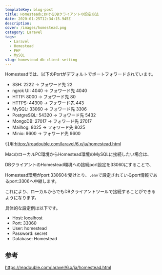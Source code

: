 ```yaml
---
templateKey: blog-post
title: HomesteadにおけるDBクライアントの設定方法
date: 2020-01-25T12:34:15.945Z
description: 
cover: /images/homestead.png
category: Laravel
tags:
  - Laravel
  - Homestead
  - PHP
  - MySQL
slug: homestead-db-client-setting
---
```


Homesteadでは、以下のPortがデフォルトでポートフォワードされています。

- SSH: 2222 → フォワード先 22
- ngrok UI: 4040 → フォワード先 4040
- HTTP: 8000 → フォワード先 80
- HTTPS: 44300 → フォワード先 443
- MySQL: 33060 → フォワード先 3306
- PostgreSQL: 54320 → フォワード先 5432
- MongoDB: 27017 → フォワード先 27017
- Mailhog: 8025 → フォワード先 8025
- Minio: 9600 → フォワード先 9600

引用:<https://readouble.com/laravel/6.x/ja/homestead.html>

MacのローカルPC環境からHomestead環境のMySQLに接続したい場合は、

DBクライアントのHomestead環境への接続port設定を33060にすることで、

Homestead環境がport:33060を受けとり、`.env`で設定されているport情報であるport:3306へ中継します。

これにより、ローカルからでもDBクライアントツールで接続することができるようになります。

具体的な設定例は以下です。

- Host: localhost
- Port: 33060
- User: homestead
- Password: secret
- Database: Homestead

## 参考

<https://readouble.com/laravel/6.x/ja/homestead.html>
